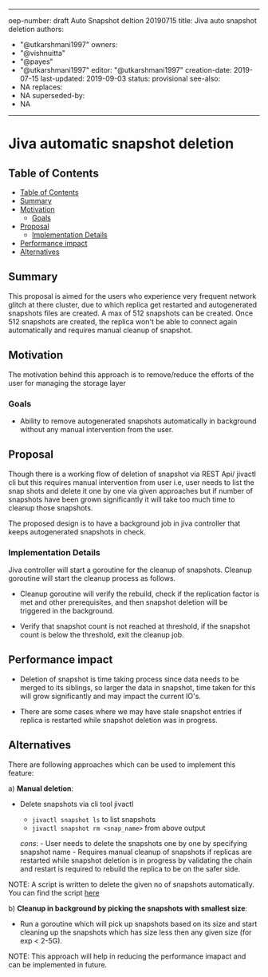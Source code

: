 
---
oep-number: draft Auto Snapshot deltion 20190715
title: Jiva auto snapshot deletion
authors:
  - "@utkarshmani1997"
owners:
  - "@vishnuitta"
  - "@payes"
  - "@utkarshmani1997"
editor: "@utkarshmani1997"
creation-date: 2019-07-15
last-updated: 2019-09-03
status: provisional
see-also:
  - NA
replaces:
  - NA
superseded-by:
  - NA
---

 # Jiva automatic snapshot deletion

 ## Table of Contents

 * [Table of Contents](#table-of-contents)
* [Summary](#summary)
* [Motivation](#motivation)
    * [Goals](#goals)
* [Proposal](#proposal)
    * [Implementation Details](#implementation-details)
* [Performance impact](#performance-impact)
* [Alternatives](#alternatives)

 ## Summary

 This proposal is aimed for the users who experience very frequent network glitch
 at there cluster, due to which replica get restarted and autogenerated snapshots
 files are created. A max of 512 snapshots can be created. Once 512 snapshots are
 created, the replica won't be able to connect again automatically and requires
 manual cleanup of snapshot.

 ## Motivation

 The motivation behind this approach is to remove/reduce the efforts of the user
 for managing the storage layer

 ### Goals

 - Ability to remove autogenerated snapshots automatically in background without
   any manual intervention from the user.

 ## Proposal

 Though there is a working flow of deletion of snapshot via REST Api/ jivactl cli
 but this requires manual intervention from user i.e, user needs to list the snap
 shots and delete it one by one via given approaches but if number of snapshots have
 been grown significantly it will take too much time to cleanup those snapshots.

 The proposed design is to have a background job in jiva controller that keeps
 autogenerated snapshots in check.

 ### Implementation Details

 Jiva controller will start a goroutine for the cleanup of snapshots.
 Cleanup goroutine will start the cleanup process as follows.

 * Cleanup goroutine will verify the rebuild, check if the replication factor is
   met and other prerequisites, and then snapshot deletion will be triggered in the
   background.

 * Verify that snapshot count is not reached at threshold, if the snapshot
   count is below the threshold, exit the cleanup job.

 ## Performance impact

 - Deletion of snapshot is time taking process since data needs to be merged to
   its siblings, so larger the data in snapshot, time taken for this will grow
   significantly and may impact the current IO's.

 - There are some cases where we may have stale snapshot entries if replica is
   restarted while snapshot deletion was in progress.

 ## Alternatives

 There are following approaches which can be used to implement this feature:

 a) **Manual deletion**:

 - Delete snapshots via cli tool jivactl
     - `jivactl snapshot ls` to list snapshots
     - `jivactl snapshot rm <snap_name>` from above output

    *cons*:
       - User needs to delete the snapshots one by one by specifying snapshot name
       - Requires manual cleanup of snapshots if replicas are restarted while
         snapshot deletion is in progress by validating the chain and restart is
         required to rebuild the replica to be on the safer side.

 NOTE: A script is written to delete the given no of snapshots automatically. You
 can find the script [here](https://github.com/openebs/openebs/blob/master/k8s/jiva/snapshot-cleanup.sh)

 b) **Cleanup in background by picking the snapshots with smallest size**:

 - Run a goroutine which will pick up snapshots based on its size and start
   cleaning up the snapshots which has size less then any given size (for
   exp < 2-5G).

 NOTE: This approach will help in reducing the performance imapact and can be
 implemented in future.

  
